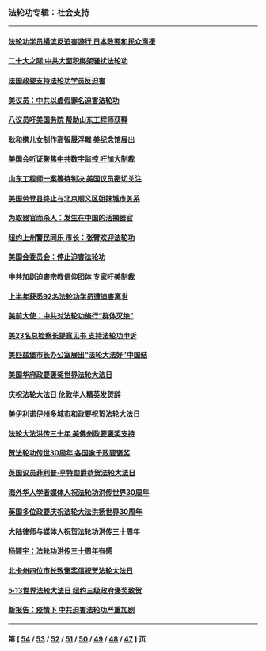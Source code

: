 ### 法轮功专辑：社会支持
---
#### [法轮功学员横滨反迫害游行 日本政要和民众声援](../../pages/nf4386/n13847132.md?10240430) 
#### [二十大之际 中共大面积绑架骚扰法轮功](../../pages/nf4386/n13846381.md?10240430) 
#### [法国政要支持法轮功学员反迫害](../../pages/nf4386/n13841970.md?10240430) 
#### [美议员：中共以虚假罪名迫害法轮功](../../pages/nf4386/n13841083.md?10240430) 
#### [八议员吁美国务院 帮助山东工程师获释](../../pages/nf4386/n13836379.md?10240430) 
#### [耿和携儿女制作高智晟浮雕 美纪念馆展出](../../pages/nf4386/n13829624.md?10240430) 
#### [美国会听证聚焦中共数字监控 吁加大制裁](../../pages/nf4386/n13825083.md?10240430) 
#### [山东工程师一案等待判决 美国议员密切关注](../../pages/nf4386/n13815065.md?10240430) 
#### [美国劳登县终止与北京顺义区姐妹城市关系](../../pages/nf4386/n13811030.md?10240430) 
#### [为取器官而杀人：发生在中国的活摘器官](../../pages/nf4386/n13794731.md?10240430) 
#### [纽约上州警民同乐 市长：张臂欢迎法轮功](../../pages/nf4386/n13794375.md?10240430) 
#### [美国会委员会：停止迫害法轮功](../../pages/nf4386/n13788164.md?10240430) 
#### [中共加剧迫害宗教信仰团体 专家吁美制裁](../../pages/nf4386/n13780252.md?10240430) 
#### [上半年获悉92名法轮功学员遭迫害离世](../../pages/nf4386/n13772701.md?10240430) 
#### [美前大使：中共对法轮功施行“群体灭绝”](../../pages/nf4386/n13771705.md?10240430) 
#### [美23名总检察长提意见书 支持法轮功申诉](../../pages/nf4386/n13766596.md?10240430) 
#### [美匹兹堡市长办公室展出“法轮大法好”中国结](../../pages/nf4386/n13749721.md?10240430) 
#### [美国华府政要褒奖世界法轮大法日](../../pages/nf4386/n13743770.md?10240430) 
#### [庆祝法轮大法日 伦敦华人精英发贺辞](../../pages/nf4386/n13741593.md?10240430) 
#### [美伊利诺伊州多城市和政要祝贺法轮大法日](../../pages/nf4386/n13737149.md?10240430) 
#### [法轮大法洪传三十年 美佛州政要褒奖支持](../../pages/nf4386/n13737103.md?10240430) 
#### [贺法轮功传世30周年 各国逾千政要褒奖](../../pages/nf4386/n13735828.md?10240430) 
#### [英国议员菲利普‧亨特勋爵恭贺法轮大法日](../../pages/nf4386/n13736187.md?10240430) 
#### [海外华人学者媒体人祝法轮功洪传世界30周年](../../pages/nf4386/n13735835.md?10240430) 
#### [英国多位政要庆祝法轮大法洪扬世界30周年](../../pages/nf4386/n13734739.md?10240430) 
#### [大陆律师与媒体人祝贺法轮功洪传三十周年](../../pages/nf4386/n13735062.md?10240430) 
#### [杨颖宇：法轮功洪传三十周年有感](../../pages/nf4386/n13734884.md?10240430) 
#### [北卡州四位市长致褒奖信祝贺法轮大法日](../../pages/nf4386/n13733292.md?10240430) 
#### [5·13世界法轮大法日 纽约三级政府褒奖致贺](../../pages/nf4386/n13732651.md?10240430) 
#### [新报告：疫情下 中共迫害法轮功严重加剧](../../pages/nf4386/n13732612.md?10240430) 

---
#### 第 [ [54](./54.md?10240430) / [53](./53.md?10240430) / [52](./52.md?10240430) / [51](./51.md?10240430) / [50](./50.md?10240430) / [49](./49.md?10240430) / [48](./48.md?10240430) / [47](./47.md?10240430) ] 页
